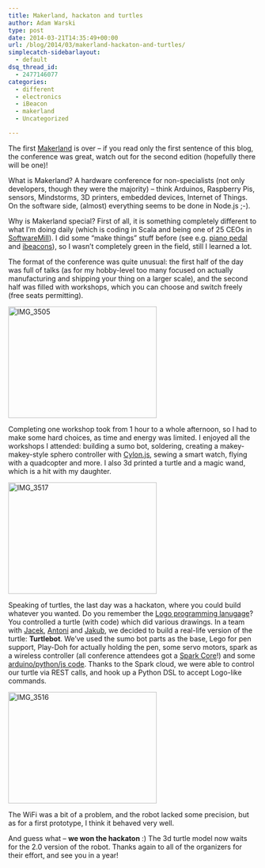 ```yaml
---
title: Makerland, hackaton and turtles
author: Adam Warski
type: post
date: 2014-03-21T14:35:49+00:00
url: /blog/2014/03/makerland-hackaton-and-turtles/
simplecatch-sidebarlayout:
  - default
dsq_thread_id:
  - 2477146077
categories:
  - different
  - electronics
  - iBeacon
  - makerland
  - Uncategorized

---
```

The first [Makerland][1] is over &#8211; if you read only the first sentence of this blog, the conference was great, watch out for the second edition (hopefully there will be one)! 

What is Makerland? A hardware conference for non-specialists (not only developers, though they were the majority) &#8211; think Arduinos, Raspberry Pis, sensors, Mindstorms, 3D printers, embedded devices, Internet of Things. On the software side, (almost) everything seems to be done in Node.js ;-).

Why is Makerland special? First of all, it is something completely different to what I&#8217;m doing daily (which is coding in Scala and being one of 25 CEOs in [SoftwareMill][2]). I did some &#8220;make things&#8221; stuff before (see e.g. [piano pedal][3] and [ibeacons][4]), so I wasn&#8217;t completely green in the field, still I learned a lot.

The format of the conference was quite unusual: the first half of the day was full of talks (as for my hobby-level too many focused on actually manufacturing and shipping your thing on a larger scale), and the second half was filled with workshops, which you can choose and switch freely (free seats permitting).

<a href="http://www.warski.org/blog/2014/03/makerland-hackaton-and-turtles/img_3505/" rel="attachment wp-att-1224"><img loading="lazy" decoding="async" src="http://www.warski.org/blog/wp-content/uploads/2014/03/IMG_3505-300x225.jpg" alt="IMG_3505" width="300" height="225" class="aligncenter size-medium wp-image-1224" srcset="https://www.warski.org/blog/wp-content/uploads/2014/03/IMG_3505-300x225.jpg 300w, https://www.warski.org/blog/wp-content/uploads/2014/03/IMG_3505-1024x768.jpg 1024w, https://www.warski.org/blog/wp-content/uploads/2014/03/IMG_3505-210x157.jpg 210w" sizes="(max-width: 300px) 100vw, 300px" /></a>

Completing one workshop took from 1 hour to a whole afternoon, so I had to make some hard choices, as time and energy was limited. I enjoyed all the workshops I attended: building a sumo bot, soldering, creating a makey-makey-style sphero controller with [Cylon.js][5], sewing a smart watch, flying with a quadcopter and more. I also 3d printed a turtle and a magic wand, which is a hit with my daughter.

<a href="http://www.warski.org/blog/2014/03/makerland-hackaton-and-turtles/img_3517/" rel="attachment wp-att-1226"><img loading="lazy" decoding="async" src="http://www.warski.org/blog/wp-content/uploads/2014/03/IMG_3517-300x225.jpg" alt="IMG_3517" width="300" height="225" class="aligncenter size-medium wp-image-1226" srcset="https://www.warski.org/blog/wp-content/uploads/2014/03/IMG_3517-300x225.jpg 300w, https://www.warski.org/blog/wp-content/uploads/2014/03/IMG_3517-1024x768.jpg 1024w, https://www.warski.org/blog/wp-content/uploads/2014/03/IMG_3517-210x157.jpg 210w" sizes="(max-width: 300px) 100vw, 300px" /></a>

Speaking of turtles, the last day was a hackaton, where you could build whatever you wanted. Do you remember the [Logo programming lanugage][6]? You controlled a turtle (with code) which did various drawings. In a team with [Jacek][7], [Antoni][8] and [Jakub][9], we decided to build a real-life version of the turtle: **Turtlebot**. We&#8217;ve used the sumo bot parts as the base, Lego for pen support, Play-Doh for actually holding the pen, some servo motors, spark as a wireless controller (all conference attendees got a [Spark Core][10]!) and some [arduino/python/js code][11]. Thanks to the Spark cloud, we were able to control our turtle via REST calls, and hook up a Python DSL to accept Logo-like commands.

<a href="http://www.warski.org/blog/2014/03/makerland-hackaton-and-turtles/img_3516/" rel="attachment wp-att-1222"><img loading="lazy" decoding="async" src="http://www.warski.org/blog/wp-content/uploads/2014/03/IMG_3516-300x225.jpg" alt="IMG_3516" width="300" height="225" class="aligncenter size-medium wp-image-1222" srcset="https://www.warski.org/blog/wp-content/uploads/2014/03/IMG_3516-300x225.jpg 300w, https://www.warski.org/blog/wp-content/uploads/2014/03/IMG_3516-1024x768.jpg 1024w, https://www.warski.org/blog/wp-content/uploads/2014/03/IMG_3516-210x157.jpg 210w" sizes="(max-width: 300px) 100vw, 300px" /></a>

The WiFi was a bit of a problem, and the robot lacked some precision, but as for a first prototype, I think it behaved very well.

And guess what &#8211; **we won the hackaton** :) The 3d turtle model now waits for the 2.0 version of the robot. Thanks again to all of the organizers for their effort, and see you in a year!

 [1]: http://www.makerland.org/
 [2]: https://softwaremill.com/
 [3]: http://www.warski.org/blog/2012/08/connecting-a-piano-pedal-to-a-computer/
 [4]: https://softwaremill.com/first-softwaremill-hackaton-ibeacons/
 [5]: http://cylonjs.com/
 [6]: http://en.wikipedia.org/wiki/Logo_(programming_language)
 [7]: https://twitter.com/rucek
 [8]: https://twitter.com/spherefoundry
 [9]: https://twitter.com/kvbik
 [10]: https://www.spark.io/
 [11]: https://github.com/adamw/turtlebot
